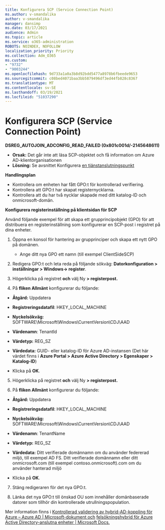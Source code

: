 ```yaml
---
title: Konfigurera SCP (Service Connection Point)
ms.author: v-smandalika
author: v-smandalika
manager: dansimp
ms.date: 03/17/2021
audience: Admin
ms.topic: article
ms.service: o365-administration
ROBOTS: NOINDEX, NOFOLLOW
localization_priority: Priority
ms.collection: Adm_O365
ms.custom:
- "9732"
- "9003244"
ms.openlocfilehash: 9d733a1a0a3b8d92bdd5477a8978b6fbeede9653
ms.sourcegitcommit: c08bed4071baa3bb5879496df3ed44fb828c8367
ms.translationtype: MT
ms.contentlocale: sv-SE
ms.lasthandoff: 03/19/2021
ms.locfileid: "51037290"
---
```

# <a name="configure-service-connection-point-scp"></a>Konfigurera SCP (Service Connection Point)

**DSREG_AUTOJOIN_ADCONFIG_READ_FAILED (0x801c001d/-2145648611)**

- **Orsak:** Det går inte att läsa SCP-objektet och få information om Azure AD-klientorganisationen
- **Lösning:** Se avsnittet Konfigurera [en tjänstanslutningspunkt](https://docs.microsoft.com/azure/active-directory/devices/hybrid-azuread-join-federated-domains#configure-hybrid-azure-ad-join)


**Handlingsplan**

- Kontrollera om enheten har fått GPO:t för kontrollerad verifiering.
- Kontrollera att GPO:t har skapat registernycklarna.
- Kontrollera att du har två nycklar skapade med ditt katalog-ID och onmicrosoft-domän.

**Konfigurera registerinställning på klientsidan för SCP**

Använd följande exempel för att skapa ett grupprincipobjekt (GPO) för att distribuera en registerinställning som konfigurerar en SCP-post i registret på dina enheter.

1. Öppna en konsol för hantering av grupprinciper och skapa ett nytt GPO på domänen.
     - Ange ditt nya GPO ett namn (till exempel ClientSideSCP)

2. Redigera GPO:t och leta reda på följande sökväg: **Datorkonfiguration > inställningar > Windows-> register**.

3. Högerklicka på registret **och** välj Ny **> registerpost.**

4. På **fliken Allmänt** konfigurerar du följande:
  
- **Åtgärd:** Uppdatera
    
- **Registreringsdatafil**: HKEY_LOCAL_MACHINE
    
- **Nyckelsökväg:** SOFTWARE\Microsoft\Windows\CurrentVersion\CDJ\AAD
    
- **Värdenamn**: TenantId
    
- **Värdetyp:** REG_SZ
    
- **Värdedata:** GUID- eller katalog-ID för Azure AD-instansen (Det här värdet finns i **Azure Portal > Azure Active Directory > Egenskaper > Katalog-ID**)
 
- Klicka på **OK**.
 
5. Högerklicka på registret **och** välj Ny **> registerpost.**

6. På **fliken Allmänt** konfigurerar du följande:
  
- **Åtgärd:** Uppdatera
    
- **Registreringsdatafil**: HKEY_LOCAL_MACHINE
    
- **Nyckelsökväg:** SOFTWARE\Microsoft\Windows\CurrentVersion\CDJ\AAD
    
- **Värdenamn**: TenantName
    
- **Värdetyp:** REG_SZ
    
- **Värdedata:** Ditt verifierade domännamn om du använder federerad miljö, till exempel AD FS. Ditt verifierade domännamn eller ditt onmicrosoft.com (till exempel contoso.onmicrosoft).com om du använder hanterad miljö

- Klicka på **OK**.

7. Stäng redigeraren för det nya GPO:t.

8. Länka det nya GPO:t till önskad OU som innehåller domänbaserade datorer som tillhör din kontrollerade utrullningspopulation.

Mer information finns i [Kontrollerad validering av hybrid-AD-koppling för Azure – Azure AD | Microsoft-dokument och](https://docs.microsoft.com/azure/active-directory/devices/hybrid-azuread-join-control) [felsökningshybrid för Azure Active Directory-anslutna enheter | Microsoft Docs.](https://docs.microsoft.com/azure/active-directory/devices/troubleshoot-hybrid-join-windows-current)









